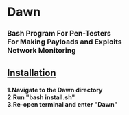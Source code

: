 <h1>Dawn</h1>
<h3>Bash Program For Pen-Testers<br>
For Making Payloads and Exploits<br>
Network Monitoring<br></h3>


<h2><u>Installation</u></h2>
<h4>1.Navigate to the Dawn directory<br>
2.Run "bash install.sh"<br>
3.Re-open terminal and enter "Dawn"<br></h4>
